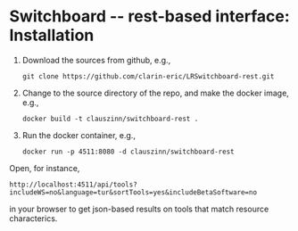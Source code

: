 # Switchboard -- rest-based interface: Installation

1. Download the sources from github, e.g.,

   ```git clone https://github.com/clarin-eric/LRSwitchboard-rest.git ```

2. Change to the source directory of the repo, and make the docker image, e.g., 

   ```docker build -t clauszinn/switchboard-rest . ```

3. Run the docker container, e.g.,

   ```docker run -p 4511:8080 -d clauszinn/switchboard-rest ```


Open, for instance,

   ```http://localhost:4511/api/tools?includeWS=no&language=tur&sortTools=yes&includeBetaSoftware=no ```

in your browser to get json-based results on tools that match resource characterics.

